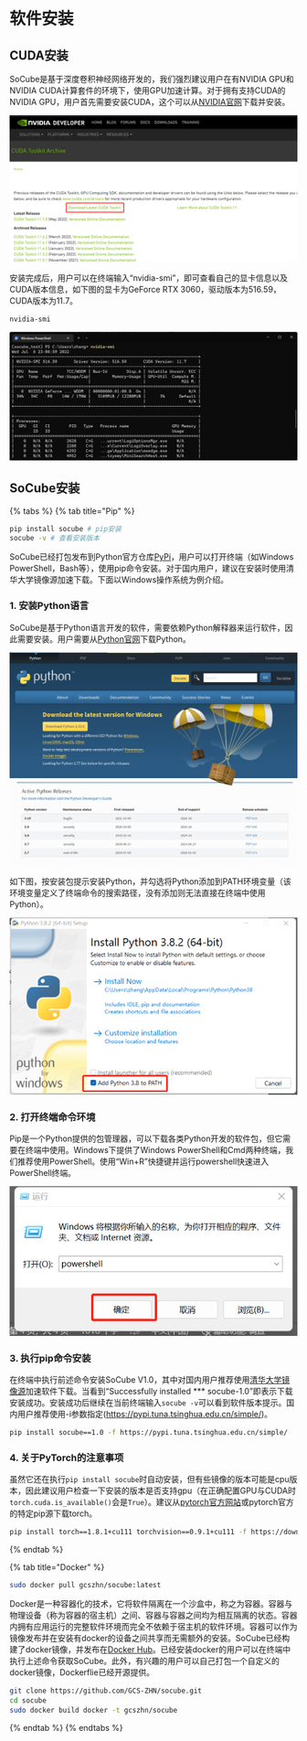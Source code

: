# 软件安装

## CUDA安装

SoCube是基于深度卷积神经网络开发的，我们强烈建议用户在有NVIDIA GPU和NVIDIA CUDA计算套件的环境下，使用GPU加速计算。对于拥有支持CUDA的NVIDIA GPU，用户首先需要安装CUDA，这个可以从[NVIDIA官网](https://developer.nvidia.com/cuda-toolkit-archive)下载并安装。

![Nvidia cuda下载页面](assets/fig7.png)

安装完成后，用户可以在终端输入“nvidia-smi”，即可查看自己的显卡信息以及CUDA版本信息，如下图的显卡为GeForce RTX 3060，驱动版本为516.59，CUDA版本为11.7。

```powershell
nvidia-smi
```

![nvidia-smi运行结果](assets/fig8.png)

## SoCube安装

{% tabs %}
{% tab title="Pip" %}
```bash
pip install socube # pip安装
socube -v # 查看安装版本
```

SoCube已经打包发布到Python官方仓库[PyPi](https://pypi.org/project/socube/)，用户可以打开终端（如Windows PowerShell，Bash等），使用pip命令安装。对于国内用户，建议在安装时使用清华大学镜像源加速下载。下面以Windows操作系统为例介绍。

### 1. 安装Python语言

SoCube是基于Python语言开发的软件，需要依赖Python解释器来运行软件，因此需要安装。用户需要从[Python官网](https://www.python.org/getit/)下载Python。

![Python官网](assets/fig1.png)

如下图，按安装包提示安装Python，并勾选将Python添加到PATH环境变量（该环境变量定义了终端命令的搜索路径，没有添加则无法直接在终端中使用Python）。

![Python安装页面](assets/fig2.png)

### 2. 打开终端命令环境

Pip是一个Python提供的包管理器，可以下载各类Python开发的软件包，但它需要在终端中使用。Windows下提供了Windows PowerShell和Cmd两种终端，我们推荐使用PowerShell。使用“Win+R”快捷键并运行powershell快速进入PowerShell终端。

![运行powershell](assets/fig3.png)

### 3. 执行pip命令安装

在终端中执行前述命令安装SoCube V1.0，其中对国内用户推荐使用[清华大学镜像源](https://mirrors.tuna.tsinghua.edu.cn/help/pypi/)加速软件下载。当看到“Successfully installed \*\*\* socube-1.0”即表示下载安装成功。安装成功后继续在当前终端输入`socube -v`可以看到软件版本提示。国内用户推荐使用-i参数指定(https://pypi.tuna.tsinghua.edu.cn/simple/)。

```bash
pip install socube==1.0 -f https://pypi.tuna.tsinghua.edu.cn/simple/
```
### 4. 关于PyTorch的注意事项
虽然它还在执行`pip install socube`时自动安装，但有些镜像的版本可能是cpu版本，因此建议用户检查一下安装的版本是否支持gpu（在正确配置GPU与CUDA时`torch.cuda.is_available()`会是`True`）。建议从[pytorch官方网站](https://pytorch.org/get-started/locally/)或pytorch官方的特定pip源下载torch。
```bash
pip install torch==1.8.1+cu111 torchvision==0.9.1+cu111 -f https://download.pytorch.org/whl/torch_stable.html
```
{% endtab %}

{% tab title="Docker" %}
```bash
sudo docker pull gcszhn/socube:latest
```

Docker是一种容器化的技术，它将软件隔离在一个沙盒中，称之为容器。容器与物理设备（称为容器的宿主机）之间、容器与容器之间均为相互隔离的状态。容器内拥有应用运行的完整软件环境而完全不依赖于宿主机的软件环境。容器可以作为镜像发布并在安装有docker的设备之间共享而无需额外的安装。SoCube已经构建了docker镜像，并发布在[Docker Hub](https://hub.docker.com/repository/docker/gcszhn/socube)。已经安装docker的用户可以在终端中执行上述命令获取SoCube。此外，有兴趣的用户可以自己打包一个自定义的docker镜像，Dockerflie已经开源提供。
```bash
git clone https://github.com/GCS-ZHN/socube.git
cd socube
sudo docker build docker -t gcszhn/socube
```
{% endtab %}
{% endtabs %}

